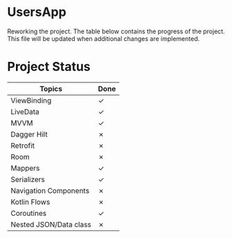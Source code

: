 # UsersApp
Reworking the project. The table below contains the progress of the project.
This file will be updated when additional changes are implemented.

# Project Status

|         Topics         | Done |
|------------------------|------|
| ViewBinding            | ✓    |
| LiveData               | ✓    |
| MVVM                   | ✓    |
| Dagger Hilt            | ✗    |
| Retrofit               | ✗    |
| Room                   | ✗    |
| Mappers                | ✓    |
| Serializers            | ✓    |
| Navigation Components  | ✗    |
| Kotlin Flows           | ✗    |
| Coroutines             | ✓    |
| Nested JSON/Data class | ✗    |

